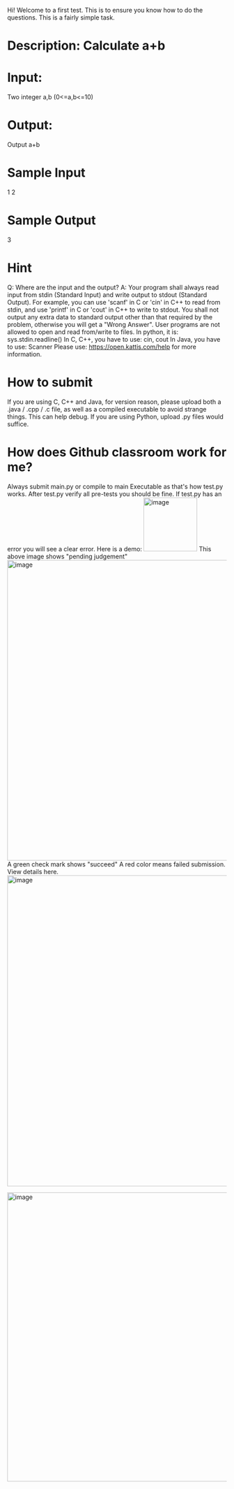 Hi!
Welcome to a first test.
This is to ensure you know how to do the questions.
This is a fairly simple task.
# Description: Calculate a+b
# Input:
Two integer a,b (0<=a,b<=10)
# Output:
Output a+b
# Sample Input
1 2
# Sample Output
3
# Hint
Q: Where are the input and the output?
A: Your program shall always read input from stdin (Standard Input) and write output to stdout (Standard Output). For example, you can use 'scanf' in C or 'cin' in C++ to read from stdin, and use 'printf' in C or 'cout' in C++ to write to stdout.
You shall not output any extra data to standard output other than that required by the problem, otherwise you will get a "Wrong Answer".
User programs are not allowed to open and read from/write to files.
In python, it is: sys.stdin.readline()
In C, C++, you have to use: cin, cout
In Java, you have to use: Scanner
Please use: https://open.kattis.com/help for more information.
# How to submit
If you are using C, C++ and Java, for version reason, please upload both a .java / .cpp / .c file, as well as a compiled executable to avoid strange things. This can help debug.
If you are using Python, upload .py files would suffice.
# How does Github classroom work for me?
Always submit main.py or compile to main Executable as that's how test.py works.
After test.py verify all pre-tests you should be fine.
If test.py has an error you will see a clear error.
Here is a demo:
<img width="123" alt="image" src="https://github.com/bianshuyang/Summer_Validate_00/assets/52821055/1de7671d-eb5d-457e-affe-faa98b305664">
This above image shows "pending judgement"
<img width="688" alt="image" src="https://github.com/bianshuyang/Summer_Validate_00/assets/52821055/a097f040-1964-4e99-b2d3-fd6afcf2268e">
A green check mark shows "succeed"
A red color means failed submission.
View details here.
<img width="712" alt="image" src="https://github.com/bianshuyang/Summer_Validate_00/assets/52821055/600b4374-077e-47de-934d-e332a8dceb45">

<img width="662" alt="image" src="https://github.com/bianshuyang/Summer_Validate_00/assets/52821055/08ea77de-ceba-4ab8-a8e4-429b35f69613">

